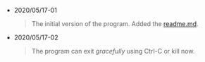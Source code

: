 + 2020/05/17-01
    >The initial version of the program.
    Added the [readme.md](README.md).
+ 2020/05/17-02
    >The program can exit *gracefully* using Ctrl-C or kill now.